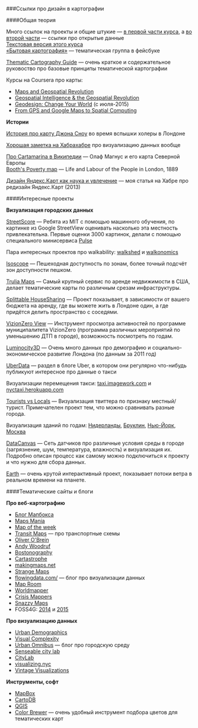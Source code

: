 ###Ссылки про дизайн в картографии

####Общая теория

Много ссылок на проекты и общие штукие — [в первой части курса](https://github.com/minikarma/geotalk/tree/master/chapter1), а [во второй части](https://github.com/minikarma/geotalk/tree/master/chapter2) — ссылки про открытые данные  
[Текстовая версия этого курса](https://medium.com/russian/визуализируй-это-dca8fd3da113)  
[«Бытовая картография»](https://www.facebook.com/groups/geoviz/) — тематическая группа в фейсбуке  

[Thematic Cartography Guide](http://axismaps.github.io/thematic-cartography/) — очень краткое и содержательное руковоство про базовые принципы тематической картографии  

Курсы на Coursera про карты:  
 * [Maps and Geospatial Revolution](https://www.coursera.org/course/maps)
 * [Geospatial Intelligence & the Geospatial Revolution](https://www.coursera.org/course/geoint)
 * [Geodesign: Change Your World](https://www.coursera.org/course/geodesign) (c июля-2015)
 * [From GPS and Google Maps to Spatial Computing](https://www.coursera.org/course/spatialcomputing)
  


**Истории**  

[История про карту Джона Сноу](https://ru.wikipedia.org/wiki/Вспышка_холеры_на_Брод-стрит_в_1854_году) во время вспышки холеры в Лондоне  

[Хорошая заметка на Хабрахабре](http://habrahabr.ru/company/taucraft/blog/139187/) про визуализацию данных вообще  

[Про Cartamarina в Википедии](https://ru.wikipedia.org/wiki/Carta_Marina) — Олаф Магнус и его карта Северной Европы  
[Booth's Poverty map](http://en.wikipedia.org/wiki/Poverty_map) — Life and Labour of the People in London, 1889  
  
[Дизайн Яндекс.Карт как наука и увлечение](http://habrahabr.ru/company/yandex/blog/185952/) — моя статья на Хабре про редизайн Яндекс.Карт (2013)  

####Интересные проекты

**Визуализация городских данных**  

[StreetScore](http://streetscore.media.mit.edu/) —&nbsp;Ребята из MIT c помощью машинного обучения, по картинке из Google StreetView оценивать насколько эта местность привлекательна. Первые оценки 3000 картинок, делали с помощью специального минисервиса [Pulse](http://pulse.media.mit.edu/data/)  

Пара интересных проектов про walkability: [walkshed](http://www.walkshed.org) и [walkonomics](http://walkonomics.com)  

[Isoscope](http://flaviogortana.com/isoscope/) — Пешеходная доступность по зонам, более точный подсчёт зон доступности пешком.  

[Trulia Maps](http://www.trulia.com/local/new-york-ny/) — Самый крупный сервис по аренде недвижимости в США, делает тематические карты по различным срезам инфраструктуры.  

[Splittable HouseSharing](https://www.splittable.co/housesharing/) — Проект показывает, в зависимости от вашего бюджета на аренду, где вы можете жить в Лондоне один, а где придётся делить пространство с соседями.

[VizionZero View](http://www.nycvzv.info) — Инструмент просмотра активностей по программе муниципалитета VizionZero (программа различных мероприятий по уменьшению ДТП в городе), возможность посмотреть по годам.  

[Luminocity3D](http://luminocity3d.org/) — Очень много данных про демографию и социально-экономическое развитие Лондона (по данным за 2011 год)  

[UberData](http://blog.uber.com/uberdata/) — раздел в блоге Uber, в котором они регулярно что-нибудь публикуют интересное про данные о такси

Визуализации перемещения такси: [taxi.imagework.com](http://taxi.imagework.com/) и [nyctaxi.herokuapp.com](http://nyctaxi.herokuapp.com/)  

[Tourists vs Locals](https://www.mapbox.com/labs/twitter-gnip/locals/) — Визуализация твиттера по признаку местный/турист. Примечателен проект тем, что можно сравнивать разные города.  
  
Визуализация зданий по годам: [Нидерланды](http://code.waag.org/buildings/#52.3599,4.8898,14), [Бруклин](http://bklynr.com/block-by-block-brooklyns-past-and-present/), [Нью-Йорк](http://io.morphocode.com/urban-layers/), [Москва](http://msk.mercator.ru/)  
  
[DataCanvas](http://datacanvas.org) —&nbsp;Сеть датчиков про различные условия среды в городе (загрязнение, шум, температура, влажность) и визуализация их. Подробно описан процесс как самому можно подключиться к проекту и что нужно для сбора данных.  
  
[Earth](http://earth.nullschool.net/) — очень крутой интерактивный проект, показывает потоки ветра в реальном времени на планете. 

####Тематические сайты и блоги

**Про веб-картографию**
 * [Блог Мапбокса](http://mapbox.com/blog/)
 * [Maps Mania](http://googlemapsmania.blogspot.ru/)
 * [Map of the week](http://mapoftheweek.blogspot.com/)
 * [Transit Maps](http://transitmaps.tumblr.com/) — про транспортные схемы
 * [Oliver O'Brein](http://oliverobrien.co.uk/)
 * [Andy Woodruf](http://andywoodruff.com/blog/)
 * [Bostonography](http://bostonography.com)
 * [Cartastrophe](http://cartastrophe.wordpress.com/)
 * [makingmaps.net](http://makingmaps.net/)
 * [Strange Maps](http://bigthink.com/blogs/strange-maps)
 * [flowingdata.com/](http://flowingdata.com/) — блог про визуализации данных
 * [Map Room](http://www.maproomblog.com/)
 * [Worldmapper](http://www.worldmapper.org/)
 * [Crisis Mappers](http://crisismappers.net/)
 * [Snazzy Maps](http://snazzymaps.com)
 * FOSS4G: [2014](https://2014.foss4g.org) и [2015](https://2015.foss4g.org)

**Про визуализацию данных**  
 * [Urban Demographics](http://urbandemographics.blogspot.nl/)
 * [Visual Complexity](http://www.visualcomplexity.com/vc/)
 * [Urban Omnibus](http://urbanomnibus.net) — блог про городскую среду
 * [Senseable city lab](http://senseable.mit.edu)
 * [CityLab](http://www.citylab.com)
 * [visualizing.nyc](http://visualizing.nyc/)
 * [Vintage Visualizations](http://vintagevisualizations.com)    
  
**Инструменты, софт**
 * [MapBox](http://mapbox.com)
 * [CartoDB](http://cartodb.com)
 * [QGIS](http://www.qgis.org/en/site/)
 * [Color Brewer](http://colorbrewer2.org) — очень удобный инструмент подбора цветов для тематических карт


